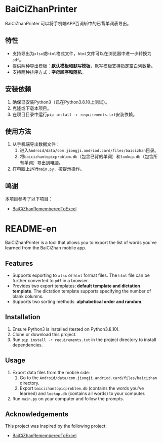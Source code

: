 # BaiCiZhanPrinter

BaiCiZhanPrinter 可以将手机端APP百词斩中的已背单词表导出。

## 特性

- 支持导出为`xlsx`或`html`格式文件，`html`文件可以在浏览器中进一步转换为`pdf`。
- 提供两种导出模板：**默认模板和默写模板**，默写模板支持指定空白列数量。
- 支持两种排序方式：**字母顺序和随机**。

## 安装依赖

1. 确保已安装Python3（已在Python3.8.10上测试）。
2. 克隆或下载本项目。
3. 在项目目录中运行`pip install -r requirements.txt`安装依赖。

## 使用方法

1. 从手机端导出数据文件：
    1. 进入`Android/data/com.jiongji.andriod.card/files/baicizhan`目录。
    2. 将`baicizhantopicproblem.db`（包含已背的单词）和`lookup.db`（包含所有单词）导出到电脑。
2. 在电脑上运行`main.py`，按提示操作。

## 鸣谢

本项目参考了以下项目：

- [BaiCiZhanRememberedToExcel](https://github.com/tyza66/BaiCiZhanRememberedToExcel)

# README-en

BaiCiZhanPrinter is a tool that allows you to export the list of words you've learned from the BaiCiZhan mobile app.

## Features

- Supports exporting to `xlsx` or `html` format files. The `html` file can be further converted to `pdf` in a browser.
- Provides two export templates: **default template and dictation template**. The dictation template supports specifying the number of blank columns.
- Supports two sorting methods: **alphabetical order and random**.

## Installation

1. Ensure Python3 is installed (tested on Python3.8.10).
2. Clone or download this project.
3. Run `pip install -r requirements.txt` in the project directory to install dependencies.

## Usage

1. Export data files from the mobile side:
    1. Go to the `Android/data/com.jiongji.andriod.card/files/baicizhan` directory.
    2. Export `baicizhantopicproblem.db` (contains the words you've learned) and `lookup.db` (contains all words) to your computer.
2. Run `main.py` on your computer and follow the prompts.

## Acknowledgements

This project was inspired by the following project:

- [BaiCiZhanRememberedToExcel](https://github.com/tyza66/BaiCiZhanRememberedToExcel)